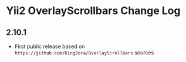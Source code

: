 Yii2 OverlayScrollbars Change Log
===================

2.10.1
------------------------

- First public release based on `https://github.com/KingSora/OverlayScrollbars` sources
